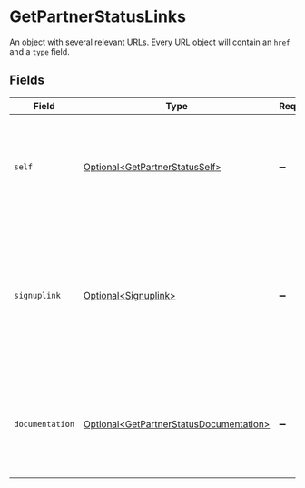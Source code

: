 # GetPartnerStatusLinks

An object with several relevant URLs. Every URL object will contain an `href` and a `type` field.


## Fields

| Field                                                                                                                                                               | Type                                                                                                                                                                | Required                                                                                                                                                            | Description                                                                                                                                                         |
| ------------------------------------------------------------------------------------------------------------------------------------------------------------------- | ------------------------------------------------------------------------------------------------------------------------------------------------------------------- | ------------------------------------------------------------------------------------------------------------------------------------------------------------------- | ------------------------------------------------------------------------------------------------------------------------------------------------------------------- |
| `self`                                                                                                                                                              | [Optional\<GetPartnerStatusSelf>](../../models/operations/GetPartnerStatusSelf.md)                                                                                  | :heavy_minus_sign:                                                                                                                                                  | In v2 endpoints, URLs are commonly represented as objects with an `href` and `type` field.                                                                          |
| `signuplink`                                                                                                                                                        | [Optional\<Signuplink>](../../models/operations/Signuplink.md)                                                                                                      | :heavy_minus_sign:                                                                                                                                                  | The URL that can be used to have new organizations sign up and be automatically linked to this<br/>partner. Will be omitted if the partner is not of type `signuplink`. |
| `documentation`                                                                                                                                                     | [Optional\<GetPartnerStatusDocumentation>](../../models/operations/GetPartnerStatusDocumentation.md)                                                                | :heavy_minus_sign:                                                                                                                                                  | In v2 endpoints, URLs are commonly represented as objects with an `href` and `type` field.                                                                          |